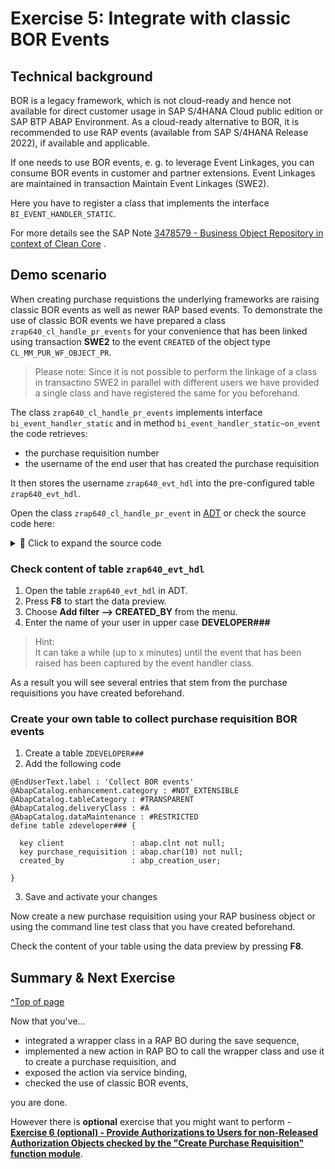 # Exercise 5: Integrate with classic BOR Events

## Technical background

BOR is a legacy framework, which is not cloud-ready and hence not available for direct customer usage in SAP S/4HANA Cloud public edition or SAP BTP ABAP Environment. As a cloud-ready alternative to BOR, it is recommended to use RAP events (available from SAP S/4HANA Release 2022), if available and applicable.

If one needs to use BOR events, e. g. to leverage Event Linkages, you can consume BOR events in customer and partner extensions. Event Linkages are maintained in transaction Maintain Event Linkages (SWE2). 

Here you have to register a class that implements the interface `BI_EVENT_HANDLER_STATIC`.  

For more details see the SAP Note [3478579 - Business Object Repository in context of Clean Core](https://me.sap.com/notes/3478579) .   

## Demo scenario 

When creating purchase requistions the underlying frameworks are raising classic BOR events as well as newer RAP based events. To demonstrate the use of classic BOR events we have prepared a class `zrap640_cl_handle_pr_events` for your convenience that has been linked using transaction **SWE2** to the event `CREATED` of the object type `CL_MM_PUR_WF_OBJECT_PR`.   

> Please note:
> Since it is not possible to perform the linkage of a class in transactino SWE2 in parallel with different users we have provided a single class and have registered the same for you beforehand.   

The class `zrap640_cl_handle_pr_events` implements interface `bi_event_handler_static` and in method `bi_event_handler_static~on_event` the code retrieves:  
- the purchase requisition number   
- the username of the end user that has created the purchase requisition   

It then stores the username `zrap640_evt_hdl` into the pre-configured table `zrap640_evt_hdl`.   

Open the class `zrap640_cl_handle_pr_event` in [ADT](adt://S4H/sap/bc/adt/oo/classes/zrap640_cl_handle_pr_events?version=active) or check the source code here: 

<details>
  <summary>🔵 Click to expand the source code</summary>

```   
CLASS zrap640_cl_handle_pr_events DEFINITION
  PUBLIC
  FINAL
  CREATE PUBLIC .

  PUBLIC SECTION.

    INTERFACES bi_event_handler_static .
  PROTECTED SECTION.
  PRIVATE SECTION.
ENDCLASS.



CLASS zrap640_cl_handle_pr_events IMPLEMENTATION.


  METHOD bi_event_handler_static~on_event.

    TYPES : BEGIN OF t_event_handle,
              purchase_requisition TYPE c LENGTH 10,
              created_by           TYPE  abp_creation_user,
            END OF t_event_handle.

*    DATA line TYPE t_event_handle.
    DATA line TYPE zrap640_evt_hdl.
    DATA table_name TYPE dd03l-tabname.
    DATA purchase_requisition TYPE string.
    "user name in the fourteen-character structure US<SY-UNAME>.
    DATA event_raised_by TYPE string.


    TRY.
        event_container->get(
          EXPORTING
            name  =  '_EVT_OBJKEY'
          IMPORTING
            value = purchase_requisition ).

      CATCH cx_swf_cnt_elem_not_found cx_swf_cnt_elem_type_conflict cx_swf_cnt_unit_type_conflict cx_swf_cnt_container.
        "handle exception
    ENDTRY.



    TRY.
        event_container->get(
          EXPORTING
            name  =  '_EVT_CREATOR'
          IMPORTING
            value = event_raised_by ).

        "remove 'US'
        event_raised_by = substring( val = event_raised_by off = 2 ).

      CATCH cx_swf_cnt_elem_not_found cx_swf_cnt_elem_type_conflict cx_swf_cnt_unit_type_conflict cx_swf_cnt_container.
        "handle exception
    ENDTRY.

    line-created_by = event_raised_by.
    line-purchase_requisition = purchase_requisition.

    "table_name = Z<sy-uname>
    table_name = 'Z' && event_raised_by.

    INSERT zrap640_evt_hdl FROM @line.
    COMMIT WORK and wait.

    INSERT (table_name) FROM @line.
    COMMIT WORK and wait.

  ENDMETHOD.
ENDCLASS.
```

</details>   

### Check content of table `zrap640_evt_hdl` 

1. Open the table `zrap640_evt_hdl` in ADT.   
2. Press **F8** to start the data preview.
3. Choose **Add filter --> CREATED_BY** from the menu.
4. Enter the name of your user in upper case **DEVELOPER###**

> Hint:   
> It can take a while (up to x minutes) until the event that has been raised has been captured by the event handler class.   

As a result you will see several entries that stem from the purchase requisitions you have created beforehand.

### Create your own table to collect purchase requisition BOR events

1. Create a table `ZDEVELOPER###`
2. Add the following code

```
@EndUserText.label : 'Collect BOR events'
@AbapCatalog.enhancement.category : #NOT_EXTENSIBLE
@AbapCatalog.tableCategory : #TRANSPARENT
@AbapCatalog.deliveryClass : #A
@AbapCatalog.dataMaintenance : #RESTRICTED
define table zdeveloper### {

  key client               : abap.clnt not null;
  key purchase_requisition : abap.char(10) not null;
  created_by               : abp_creation_user;

}
```
3. Save and activate your changes

Now create a new purchase requisition using your RAP business object or using the command line test class that you have created beforehand.

Check the content of your table using the data preview by pressing **F8**.   


   
   
   



## Summary & Next Exercise
[^Top of page](#)

Now that you've... 
- integrated a wrapper class in a RAP BO during the save sequence,
- implemented a new action in RAP BO to call the wrapper class and use it to create a purchase requisition, and 
- exposed the action via service binding,
- checked the use of classic BOR events,   

you are done. 

However there is **optional** exercise that you might want to perform - **[Exercise 6 (optional) - Provide Authorizations to Users for non-Released Authorization Objects checked by the "Create Purchase Requisition" function module](../ex5/README.md)**.   



